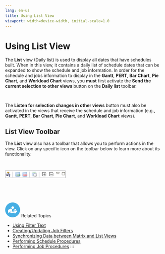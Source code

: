 ```yaml
---
lang: en-us
title: Using List View
viewport: width=device-width, initial-scale=1.0
---
```


#  Using List View

The **List** view (Daily list) is used to display all dates that have
schedules built. When in this view, it contains a daily list of schedule
dates that can be expanded to show the schedule and job information. In
order for the schedule and jobs information to display in the **Gantt**,
**PERT**, **Bar Chart**, **Pie Chart**, and **Workload Chart** views,
you **must** first activate the **Send the current selection to other
views** button on the **Daily list** toolbar.

 

The **Listen for selection changes in other views** button must also be
activated in the views that receive the schedule and job information
(e.g., **Gantt**, **PERT**, **Bar Chart**, **Pie Chart**, and **Workload
Chart** views).

## List View Toolbar

The **List** view also has a toolbar that allows you to perform actions
in the view. Click on any specific icon on the toolbar below to learn
more about its functionality.

 

![List View toolbar](../../../Resources/Images/EM/EMlisttoolbar.png "List View toolbar")

 

 

![White "person reading" icon on blue circular background](../../../Resources/Images/moreinfo-icon(48x48).png "More Info icon")
Related Topics

-   [Using Filter Text](Using-Filter-Text.md)
-   [Creating/Updating Job     Filters](Creating_Updating-Job-Filters.md)
-   [Synchronizing Data between Matrix and List     Views](Synchronizing-Data-between-Matrix-and-List-Views.md)
-   [Performing Schedule     Procedures](Performing-Schedule-Procedures-List.md)
-   [Performing Job Procedures](Performing-Job-Procedures-List.md)
:::

 

